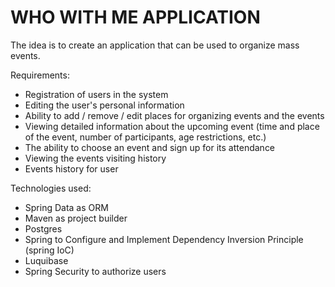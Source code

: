 # WHO WITH ME APPLICATION

The idea is to create an application that can be used to organize mass events.

 Requirements:
* Registration of users in the system 
* Editing the user's personal information
* Ability to add / remove / edit places for organizing events and the events
* Viewing detailed information about the upcoming event (time and place of the event, number of participants, age restrictions, etc.)
* The ability to choose an event and sign up for its attendance
* Viewing the events visiting history
* Events history for user

Technologies used:
* Spring Data as ORM
* Maven as project builder
* Postgres
* Spring to Configure and Implement Dependency Inversion Principle (spring IoC)
* Luquibase
* Spring Security to authorize users
